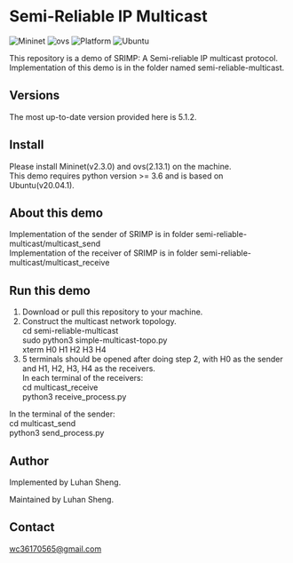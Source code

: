 # Semi-Reliable IP Multicast

![Mininet](https://img.shields.io/badge/Mininet-2.3.0-blue)
![ovs](https://img.shields.io/badge/ovs-2.13.1-yellowgreen)
![Platform](https://img.shields.io/badge/platform-Linux-lightgray.svg)
![Ubuntu](https://img.shields.io/badge/Ubuntu-20.04.1-orange)

This repository is a demo of SRIMP: A Semi-reliable IP multicast protocol.  
Implementation of this demo is in the folder named semi-reliable-multicast.  


## <a name="versions"></a> Versions

The most up-to-date version provided here is 5.1.2.


## Install
Please install Mininet(v2.3.0) and ovs(2.13.1) on the machine.  
This demo requires python version >= 3.6 and is based on Ubuntu(v20.04.1).  

## About this demo
Implementation of the sender of SRIMP is in folder semi-reliable-multicast/multicast_send  
Implementation of the receiver of SRIMP is in folder semi-reliable-multicast/multicast_receive  

## Run this demo
1. Download or pull this repository to your machine.  
2. Construct the multicast network topology.  
cd semi-reliable-multicast  
sudo python3 simple-multicast-topo.py  
xterm H0 H1 H2 H3 H4  
3. 5 terminals should be opened after doing step 2, with H0 as the sender and H1, H2, H3, H4 as the receivers.  
In each terminal of the receivers:  
cd multicast_receive  
python3 receive_process.py  

In the terminal of the sender:  
cd multicast_send  
python3 send_process.py  

## Author

Implemented by Luhan Sheng.

Maintained by Luhan Sheng.

## Contact

wc36170565@gmail.com

